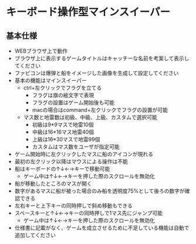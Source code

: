 # キーボード操作型マインスイーパー
## 基本仕様
- WEBブラウザ上で動作
- ブラウザ上に表示するゲームタイトルはキャッチーな名前を考案して表示してください
- ファビコンは爆弾と船をイメージした画像を生成して設定してください
- 基本の機能はマインスイーパー
    - ctrl+左クリックでフラグを立てる
        - フラグは旗の絵文字で表現
        - フラグの設置はゲーム開始後も可能
        - macの場合はcommand+左クリックでフラグの設置が可能
    - マス数と地雷数は初級、中級、上級、カスタムで選択可能
        - 初級は9*9マスで地雷10個
        - 中級は16*16マス地雷40個
        - 上級は16*30マスで地雷99個
        - カスタムはマス数をユーザが指定可能
- ゲーム開始時に左クリックしたマスに船のアイコンが現れる
- 最初の左クリック以降はマウスによる操作は不能
- 船はキーボードの↑↓←→キーで移動可能
    - ゲーム中は↑↓←→キーを押した際のスクロールを無効化
- 船が移動したところのマスが開く
- 数字があるマスに船が被った場合のみ船を透明度75%として後ろの数字が確認できる
- 左右キーと上下キーの同時押しで斜め移動もできる
- スペースキーと↑↓←→キーの同時押しで1マス先にジャンプ可能
    - ゲーム中は↑↓←→キーを押した際のスクロールを無効化
- 仕様書に記載がなく、ゲームを成立させるために不足している機能は自動で追加してください